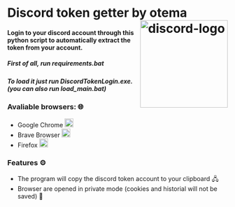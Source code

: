 # Discord token getter by otema <img src="https://i.ibb.co/LrkPgQ8/discord.png" alt="discord-logo" align="right" border="0" width="200" height="200">
#### Login to your discord account through this python script to automatically extract the token from your account.
##### First of all, run requirements.bat
##### To load it just run DiscordTokenLogin.exe. (you can also run load_main.bat)
### Avaliable browsers: 🌐
- Google Chrome  <img src="https://i.ibb.co/RbsN4YP/Google-Chrome-icon.png" alt="Google-Chrome-icon" border="0" width="20" height="20">
- Brave Browser  <img src="https://i.ibb.co/Sv45HqB/brave-logo.png" alt="brave-logo" border="0" width="20" height="20">
- Firefox  <img src="https://i.ibb.co/gT0L4gB/Firefox.png" alt="Firefox" border="0" width="20" height="20">
### Features ⚙️
* The program will copy the discord token account to your clipboard 🖧
* Browser are opened in private mode (cookies and historial will not be saved) 🔐
